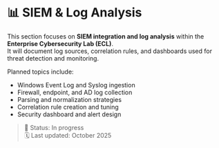 # 📊 SIEM & Log Analysis

This section focuses on **SIEM integration and log analysis** within the **Enterprise Cybersecurity Lab (ECL)**.  
It will document log sources, correlation rules, and dashboards used for threat detection and monitoring.

Planned topics include:
- Windows Event Log and Syslog ingestion  
- Firewall, endpoint, and AD log collection  
- Parsing and normalization strategies  
- Correlation rule creation and tuning  
- Security dashboard and alert design  

> 🔧 Status: In progress  
> 🗓️ Last updated: October 2025

